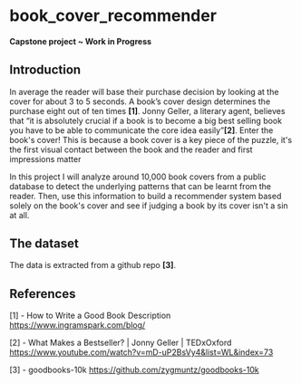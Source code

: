 # book_cover_recommender
#### Capstone project ~ Work in Progress

## Introduction

In average the reader will base their purchase decision by looking at the cover for about 3 to 5 seconds. A book’s cover design determines the purchase eight out of ten times **[1]**. Jonny Geller, a literary agent, believes that “it is absolutely crucial if a book is to become a big best selling book you have to be able to communicate the core idea easily”**[2]**. Enter the book's cover! This is because a book cover is a key piece of the puzzle, it's the first visual contact between the book and the reader and first impressions matter 

In this project I will analyze around 10,000 book covers from a public database to detect the underlying patterns that can be learnt from the reader. Then, use this information to build a recommender system based solely on the book's cover and see if judging a book by its cover isn't a sin at all.  

## The dataset

The data is extracted from a github repo **[3]**. 

## References

[1] - How to Write a Good Book Description
https://www.ingramspark.com/blog/

[2] - What Makes a Bestseller? | Jonny Geller | TEDxOxford
https://www.youtube.com/watch?v=mD-uP2BsVy4&list=WL&index=73

[3] - goodbooks-10k
https://github.com/zygmuntz/goodbooks-10k